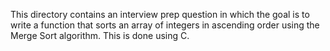 This directory contains an interview prep question in which the goal is to write a function that sorts an array of integers in ascending order using the Merge Sort algorithm. This is done using C.